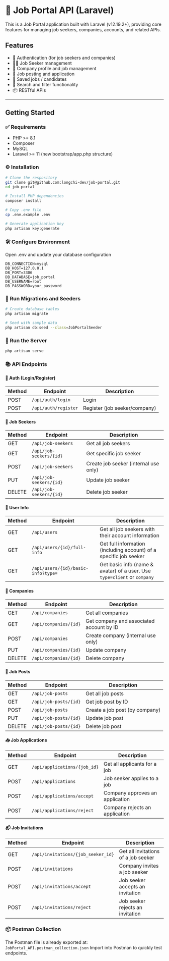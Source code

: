 # 🧾 Job Portal API (Laravel)
This is a Job Portal application built with Laravel (v12.19.2+), providing core features for managing job seekers, companies, accounts, and related APIs.
## Features
- 🔐 Authentication (for job seekers and companies)
- 🧑‍💼 Job Seeker management
- 🏢 Company profile and job management
- 📄 Job posting and application
- 💾 Saved jobs / candidates
- 🔎 Search and filter functionality
- 📦 RESTful APIs

--- 
## Getting Started

### ✅ Requirements
- PHP >= 8.1
- Composer
- MySQL
- Laravel >= 11 (new bootstrap/app.php structure)

### ⚙️ Installation
```bash
# Clone the respository
git clone git@github.com:longchi-dev/job-portal.git
cd job-portal

# Install PHP dependencies
composer install

# Copy .env file
cp .env.example .env

# Generate application key
php artisan key:generate
```

### 🛠 Configure Environment
Open .env and update your database configuration
```env
DB_CONNECTION=mysql
DB_HOST=127.0.0.1
DB_PORT=3306
DB_DATABASE=job_portal
DB_USERNAME=root
DB_PASSWORD=your_password
```

### 🧱 Run Migrations and Seeders
```bash
# Create database tables
php artisan migrate

# Seed with sample data
php artisan db:seed --class=JobPortalSeeder
```

### 🚀 Run the Server
```bash
php artisan serve
```

### 📚 API Endpoints
#### 👤 Auth (Login/Register)
| Method | Endpoint            | Description         |
|--------|---------------------|---------------------|
| POST   | `/api/auth/login`   | Login               |
| POST   | `/api/auth/register`| Register (job seeker/company) |

#### 👤 Job Seekers
| Method | Endpoint              | Description             |
| ------ | --------------------- | ----------------------- |
| GET    | `/api/job-seekers`      | Get all job seekers     |
| GET    | `/api/job-seekers/{id}` | Get specific job seeker |
| POST   | `/api/job-seekers`      | Create job seeker (internal use only)       |
| PUT    | `/api/job-seekers/{id}` | Update job seeker       |
| DELETE | `/api/job-seekers/{id}` | Delete job seeker       |

#### 👤 User Info
| Method | Endpoint                           | Description                                                              |
| ------ | ---------------------------------- | ------------------------------------------------------------------------ |
| GET    | `/api/users`                       | Get all job seekers with their account information                       |
| GET    | `/api/users/{id}/full-info`        | Get full information (including account) of a specific job seeker        |
| GET    | `/api/users/{id}/basic-info?type=` | Get basic info (name & avatar) of a user. Use `type=client` or `company` |


#### 🏢 Companies
| Method | Endpoint              | Description            |
|--------|-----------------------|------------------------|
| GET    | `/api/companies`      | Get all companies      |
| GET    | `/api/companies/{id}` | Get company and associated account by ID |
| POST   | `/api/companies`        | Create company (internal use only) |
| PUT    | `/api/companies/{id}`    | Update company                     |
| DELETE | `/api/companies/{id}`    | Delete company                     |

#### 📄 Job Posts
| Method | Endpoint              | Description                 |
|--------|-----------------------|-----------------------------|
| GET    | `/api/job-posts`      | Get all job posts           |
| GET    | `/api/job-posts/{id}` | Get job post by ID          |
| POST   | `/api/job-posts`      | Create a job post (by company)   |
| PUT    | `/api/job-posts/{id}` | Update job post             |
| DELETE | `/api/job-posts/{id}` | Delete job post             |

#### 📥 Job Applications
| Method | Endpoint                     | Description                     |
| ------ | ---------------------------- | ------------------------------- |
| GET    | `/api/applications/{job_id}` | Get all applicants for a job    |
| POST   | `/api/applications`          | Job seeker applies to a job     |
| POST   | `/api/applications/accept`   | Company approves an application |
| POST   | `/api/applications/reject`   | Company rejects an application  |


#### 📬 Job Invitations
| Method | Endpoint                           | Description                         |
| ------ | ---------------------------------- | ----------------------------------- |
| GET    | `/api/invitations/{job_seeker_id}` | Get all invitations of a job seeker |
| POST   | `/api/invitations`                 | Company invites a job seeker        |
| POST   | `/api/invitations/accept`          | Job seeker accepts an invitation       |
| POST   | `/api/invitations/reject`          | Job seeker rejects an invitation       |

### 📦 Postman Collection
The Postman file is already exported at: `JobPortal_API.postman_collection.json`
Import into Postman to quickly test endpoints.


